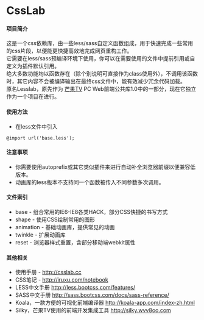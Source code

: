 CssLab
========

#### 项目简介
这是一个css依赖库，由一些less/sass自定义函数组成，用于快速完成一些常用的css片段，以便能更快捷高效地完成网页重构工作。  
它需要在less/sass预编译环境下使用，你可以在需要使用的文件中提前引用或自定义为插件默认引用。  
绝大多数功能均以函数存在（除个别说明可直接作为class使用外），不调用该函数时，其它内容不会被编译输出在最终css文件中，能有效减少冗余代码加载。  
原名Lesslab，原先作为 [芒果TV](http://www.mgtv.com) PC Web前端公共库1.0中的一部分，现在它独立作为一个项目在进行。

#### 使用方法
+ 在less文件中引入
```less
@import url('base.less');
```

#### 注意事项
+ 你需要使用autoprefix或其它类似插件来进行自动补全浏览器前缀以便兼容低版本。
+ 动画库的less版本不支持同一个函数被传入不同参数多次调用。

#### 文件索引
+ base - 组合常用的IE6-IE8各类HACK，部分CSS快捷的书写方式
+ shape - 使用CSS绘制常用的图形
+ animation - 基础动画库，提供常见的动画
+ twinkle - 扩展动画库
+ reset - 浏览器样式重置，含部分移动端webkit属性

#### 其他相关
+ 使用手册 - http://csslab.cc
+ CSS笔记 - http://iruxu.com/notebook
+ LESS中文手册 http://less.bootcss.com/features/
+ SASS中文手册 http://sass.bootcss.com/docs/sass-reference/
+ Koala，一款方便的可视化前端编译器 http://koala-app.com/index-zh.html
+ Silky，芒果TV使用的前端开发集成工具 http://silky.wvv8oo.com

